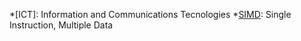 [INICTEL]: https://www.inictel-uni.edu.pe
[PCM]: https://www.gob.pe/pcm
[SIMD]: https://es.wikipedia.org/wiki/SIMD
[GPU]: https://en.wikipedia.org/wiki/Graphics_processing_unit
[clase_03]: https://github.com/ccastillop/machinelearninclass/tree/master/ml03


*[ICT]: Information and Communications Tecnologies
*[SIMD]: Single Instruction, Multiple Data
